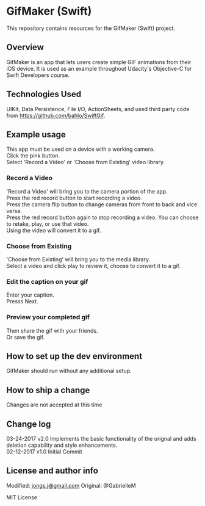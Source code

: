 # GifMaker (Swift)

This repository contains resources for the GifMaker (Swift) project.

## Overview

GifMaker is an app that lets users create simple GIF animations from their iOS device. It is used as an example throughout Udacity's Objective-C for Swift Developers course.

## Technologies Used

UIKit, Data Persistence, File I/O, ActionSheets, and used third party code from https://github.com/bahlo/SwiftGif.

## Example usage

   This app must be used on a device with a working camera.   
   Click the pink button.  
   Select 'Record a Video' or 'Choose from Existing' video library.
### Record a Video
   'Record a Video' will bring you to the camera portion of the app.  
   Press the red record button to start recording a video.  
   Press the camera flip button to change cameras from front to back and vice versa.  
   Press the red record button again to stop recording a video.
   You can choose to retake, play, or use that video.  
   Using the video will convert it to a gif.  
### Choose from Existing
   'Choose from Existing' will bring you to the media library.  
   Select a video and click play to review it, choose to convert it to a gif.
### Edit the caption on your gif
   Enter your caption.  
   Presss Next.  
### Preview your completed gif
   Then share the gif with your friends.  
   Or save the gif.  
   
## How to set up the dev environment

GifMaker should run without any additional setup.

## How to ship a change

Changes are not accepted at this time
 
## Change log
03-24-2017 v2.0 Implements the basic functionality of the orignal and adds deletion capability and style enhancements.  
02-12-2017 v1.0 Initial Commit

## License and author info
Modified: jongs.j@gmail.com
Original: @GabrielleM

MIT License
